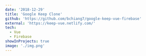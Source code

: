 ```yaml
---
date: '2018-12-29'
title: 'Google Keep Clone'
github: 'https://github.com/bchiang7/google-keep-vue-firebase'
external: 'https://keep-vue.netlify.com/'
tech:
  - Vue
  - Firebase
showInProjects: true
image: './img.png'
---
```


